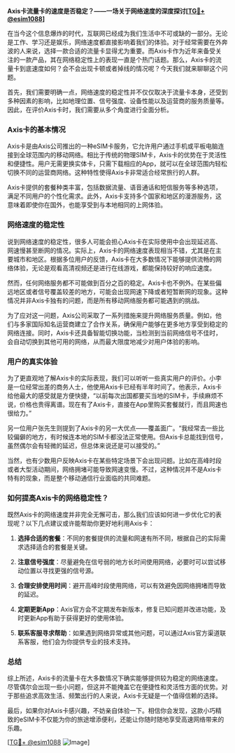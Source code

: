 **Axis卡流量卡的速度是否稳定？——一场关于网络速度的深度探讨[[TG💪+ @esim1088](https://t.me/s/esim1088)]**

在当今这个信息爆炸的时代，互联网已经成为我们生活中不可或缺的一部分。无论是工作、学习还是娱乐，网络速度都直接影响着我们的体验。对于经常需要在外奔波的人来说，选择一款合适的流量卡显得尤为重要。而Axis卡作为近年来备受关注的一款产品，其在网络稳定性上的表现一直是个热门话题。那么，Axis卡的流量卡到底速度如何？会不会出现卡顿或者掉线的情况呢？今天我们就来聊聊这个问题。

首先，我们需要明确一点，网络速度的稳定性并不仅仅取决于流量卡本身，还受到多种因素的影响，比如地理位置、信号强度、设备性能以及运营商的服务质量等。因此，在评价Axis卡时，我们需要从多个角度进行全面分析。

### Axis卡的基本情况

Axis卡是由Axis公司推出的一种eSIM卡服务，它允许用户通过手机或平板电脑连接到全球范围内的移动网络。相比于传统的物理SIM卡，Axis卡的优势在于灵活性和便捷性。用户无需更换实体卡，只需下载相应的App，就可以在全球范围内轻松切换不同的运营商网络。这种特性使得Axis卡非常适合经常旅行的人群。

Axis卡提供的套餐种类丰富，包括数据流量、语音通话和短信服务等多种选项，满足不同用户的个性化需求。此外，Axis卡支持多个国家和地区的漫游服务，这意味着即使你在国外，也能享受到与本地相同的上网体验。

### 网络速度的稳定性

说到网络速度的稳定性，很多人可能会担心Axis卡在实际使用中会出现延迟高、网速慢甚至断网的情况。实际上，Axis卡的网络速度表现相当不错，尤其是在主要城市和地区。根据多位用户的反馈，Axis卡在大多数情况下能够提供流畅的网络体验，无论是观看高清视频还是进行在线游戏，都能保持较好的响应速度。

然而，任何网络服务都不可能做到百分之百的稳定。Axis卡也不例外。在某些偏远地区或者信号覆盖较差的地方，可能会出现网速下降或者短暂断网的现象。这种情况并非Axis卡独有的问题，而是所有移动网络服务都可能遇到的挑战。

为了应对这一问题，Axis公司采取了一系列措施来提升网络服务质量。例如，他们与多家国际知名运营商建立了合作关系，确保用户能够在更多地方享受到稳定的网络连接。同时，Axis卡还具备智能切换功能，当检测到当前网络信号不佳时，会自动切换到其他可用的网络，从而最大限度地减少对用户体验的影响。

### 用户的真实体验

为了更直观地了解Axis卡的实际表现，我们可以听听一些真实用户的评价。小李是一位经常出差的商务人士，他使用Axis卡已经有半年时间了。他表示，Axis卡给他最大的感受就是方便快捷，“以前每次出国都要买当地的SIM卡，手续麻烦不说，价格也贵得离谱。现在有了Axis卡，直接在App里购买套餐就行，而且网速也很给力。”

另一位用户张先生则提到了Axis卡的另一大优点——覆盖面广。“我经常去一些比较偏僻的地方，有时候连本地的SIM卡都没法正常使用。但Axis卡总能找到信号，虽然偶尔会有轻微的延迟，但总体来说还是可以接受的。”

当然，也有少数用户反映Axis卡在某些特定场景下会出现问题。比如在高峰时段或者大型活动期间，网络拥堵可能导致网速变慢。不过，这种情况并不是Axis卡特有的现象，而是整个移动通信行业面临的共同难题。

### 如何提高Axis卡的网络稳定性？

既然Axis卡的网络速度并非完全无懈可击，那么我们应该如何进一步优化它的表现呢？以下几点建议或许能帮助你更好地利用Axis卡：

1. **选择合适的套餐**：不同的套餐提供的流量和网速有所不同，根据自己的实际需求选择适合的套餐是关键。
   
2. **注意信号强度**：尽量避免在信号弱的地方长时间使用网络，必要时可以尝试移动位置以寻找更强的信号源。

3. **合理安排使用时间**：避开高峰时段使用网络，可以有效避免因网络拥堵而导致的延迟。

4. **定期更新App**：Axis官方会不定期发布新版本，修复已知问题并改进功能，及时更新App有助于获得更好的使用体验。

5. **联系客服寻求帮助**：如果遇到网络异常或其他问题，可以通过Axis官方渠道联系客服，他们会为你提供专业的技术支持。

### 总结

综上所述，Axis卡的流量卡在大多数情况下确实能够提供较为稳定的网络速度。尽管偶尔会出现一些小问题，但这并不能掩盖它在便捷性和灵活性方面的优势。对于那些追求高效生活、频繁出行的人来说，Axis卡无疑是一个值得信赖的选择。

最后，如果你对Axis卡感兴趣，不妨亲自体验一下。相信你会发现，这款小巧精致的eSIM卡不仅能为你的旅途增添便利，还能让你随时随地享受高速网络带来的乐趣。

[[TG💪+ @esim1088](https://t.me/s/esim1088) ![Image](https://i.postimg.cc/4NQfJmqS/Snipaste-2025-05-13-00-14-12.png)]